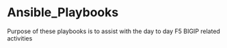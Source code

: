 # Ansible_Playbooks
Purpose of these playbooks is to assist with the day to day F5 BIGIP related activities 

